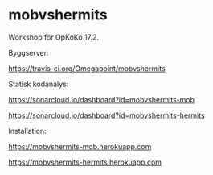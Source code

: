 # mobvshermits

Workshop för OpKoKo 17.2.

Byggserver:

https://travis-ci.org/Omegapoint/mobvshermits

Statisk kodanalys:

https://sonarcloud.io/dashboard?id=mobvshermits-mob

https://sonarcloud.io/dashboard?id=mobvshermits-hermits

Installation:

https://mobvshermits-mob.herokuapp.com

https://mobvshermits-hermits.herokuapp.com
